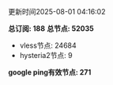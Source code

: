 更新时间2025-08-01 04:16:02

**总订阅: 188**
**总节点: 52035**
- vless节点: 24684
- hysteria2节点: 9

**google ping有效节点: 271**
